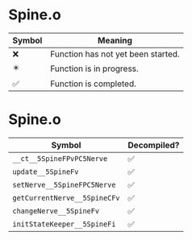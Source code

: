 # Spine.o
| Symbol | Meaning 
| ------------- | ------------- 
| :x: | Function has not yet been started. 
| :eight_pointed_black_star: | Function is in progress. 
| :white_check_mark: | Function is completed. 


# Spine.o
| Symbol | Decompiled? |
| ------------- | ------------- |
| `__ct__5SpineFPvPC5Nerve` | :white_check_mark: |
| `update__5SpineFv` | :white_check_mark: |
| `setNerve__5SpineFPC5Nerve` | :white_check_mark: |
| `getCurrentNerve__5SpineCFv` | :white_check_mark: |
| `changeNerve__5SpineFv` | :white_check_mark: |
| `initStateKeeper__5SpineFi` | :white_check_mark: |
